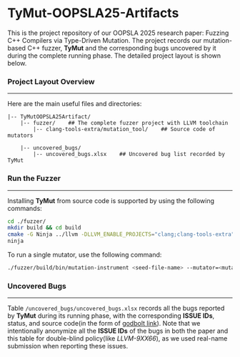 # TyMut-OOPSLA25-Artifacts
This is the project repository of our OOPSLA 2025 research paper: Fuzzing C++ Compilers via Type-Driven Mutation. The project records our mutation-based C++ fuzzer, **TyMut** and the corresponding bugs uncovered by it during the complete running phase. The detailed project layout is shown below.

### Project Layout Overview
***
Here are the main useful files and directories:
```
|-- TyMutOOPSLA25Artifact/
    |-- fuzzer/    ## The complete fuzzer project with LLVM toolchain
        |-- clang-tools-extra/mutation_tool/    ## Source code of mutators

    |-- uncovered_bugs/    
        |-- uncovered_bugs.xlsx    ## Uncovered bug list recorded by TyMut
```

### Run the Fuzzer
***
Installing **TyMut** from source code is supported by using the following commands:

```bash
cd ./fuzzer/
mkdir build && cd build
cmake -G Ninja ../llvm -DLLVM_ENABLE_PROJECTS="clang;clang-tools-extra" -DLLVM_BUILD_TESTS=ON  -DCMAKE_BUILD_TYPE="Release" -DLLVM_ENABLE_ASSERTIONS=ON -DBUILD_SHARED_LIBS=ON
ninja
```

To run a single mutator, use the following command:

```bash
./fuzzer/build/bin/mutation-instrument <seed-file-name> --mutator=<mutator-id> --sourcedir=<seed-file-directory> --
```

### Uncovered Bugs
***
Table `/uncovered_bugs/uncovered_bugs.xlsx` records all the bugs reported by **TyMut** during its running phase, with the corresponding **ISSUE IDs**, status, and source code(in the form of [godbolt link](https://godbolt.org/)). Note that we intentionally anonymize all the **ISSUE IDs** of the bugs in both the paper and this table for double-blind policy(like *LLVM-9XX66*), as we used real-name submission when reporting these issues.




 
